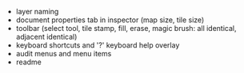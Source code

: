 * layer naming
* document properties tab in inspector (map size, tile size)
* toolbar (select tool, tile stamp, fill, erase, magic brush: all identical, adjacent identical)
* keyboard shortcuts and '?' keyboard help overlay
* audit menus and menu items
* readme
